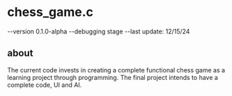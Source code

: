 # chess_game.c

--version 0.1.0-alpha
--debugging stage
--last update: 12/15/24

## about

  The current code invests in creating a complete functional chess game as a learning project through programming.
  The final project intends to have a complete code, UI and AI.

